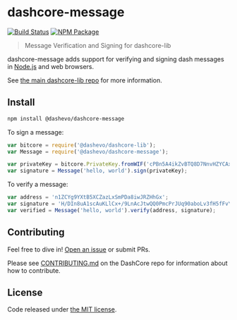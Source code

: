 # dashcore-message

[![Build Status](https://img.shields.io/travis/dashevo/dashcore-message.svg?branch=master&style=flat-square)](https://travis-ci.org/dashevo/dashcore-message)
[![NPM Package](https://img.shields.io/npm/v/@dashevo/dashcore-message.svg?style=flat-square)](https://www.npmjs.org/package/@dashevo/dashcore-message)

> Message Verification and Signing for dashcore-lib

dashcore-message adds support for verifying and signing dash messages in [Node.js](http://nodejs.org/) and web browsers.

See [the main dashcore-lib repo](https://github.com/dashevo/dashcore-lib) for more information.

## Install

```sh
npm install @dashevo/dashcore-message
```

To sign a message:

```javascript
var bitcore = require('@dashevo/dashcore-lib');
var Message = require('@dashevo/dashcore-message');

var privateKey = bitcore.PrivateKey.fromWIF('cPBn5A4ikZvBTQ8D7NnvHZYCAxzDZ5Z2TSGW2LkyPiLxqYaJPBW4');
var signature = Message('hello, world').sign(privateKey);
```

To verify a message:

```javascript
var address = 'n1ZCYg9YXtB5XCZazLxSmPDa8iwJRZHhGx';
var signature = 'H/DIn8uA1scAuKLlCx+/9LnAcJtwQQ0PmcPrJUq90aboLv3fH5fFvY+vmbfOSFEtGarznYli6ShPr9RXwY9UrIY=';
var verified = Message('hello, world').verify(address, signature);
```

## Contributing

Feel free to dive in! [Open an issue](https://github.com/dashevo/dashcore-message/issues/new) or submit PRs.

Please see [CONTRIBUTING.md](https://github.com/dashpay/dash/blob/master/CONTRIBUTING.md) on the DashCore repo for information about how to contribute.

## License

Code released under [the MIT license](LICENSE).
